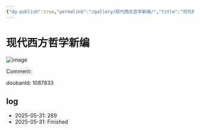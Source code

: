 ```yaml
---
{"dg-publish":true,"permalink":"/gallery/现代西方哲学新编/","title":"现代西方哲学新编","created":"2025-06-02T12:37:17.183+08:00"}
---
```



# 现代西方哲学新编

![image](https://hiraeth-picbed.oss-cn-beijing.aliyuncs.com/20250531154433.webp)

Comment: 



doubanId: 1087833

## log

- 2025-05-31: 289
- 2025-05-31: Finished
